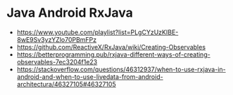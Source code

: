 # Java Android RxJava

- https://www.youtube.com/playlist?list=PLgCYzUzKIBE-8wE9Sv3yzYZlo70PBmFPz
- https://github.com/ReactiveX/RxJava/wiki/Creating-Observables
- https://betterprogramming.pub/rxjava-different-ways-of-creating-observables-7ec3204f1e23
- https://stackoverflow.com/questions/46312937/when-to-use-rxjava-in-android-and-when-to-use-livedata-from-android-architectura/46327105#46327105
